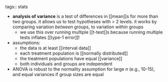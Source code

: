 tags:: stats

- **analysis of variance** is a test of differences in [[mean]]s for more than two groups. it allows us to test hypotheses with > 2 levels. it works by comparing variation _between_ groups, to variation _within_ groups
	- we use this over running multiple [[t-test]]s because running multiple tests inflates [[type-1 error]]!
- assumptions:
	- the data is at least [[interval data]]
	- each treatment population is [[normally distributed]]
	- the treatment populations have equal [[variance]]
	- both individuals and groups are independent
- ANOVA is robust to the normality assumption for large $n$ (e.g., 10-15), and equal variances if group sizes are equal